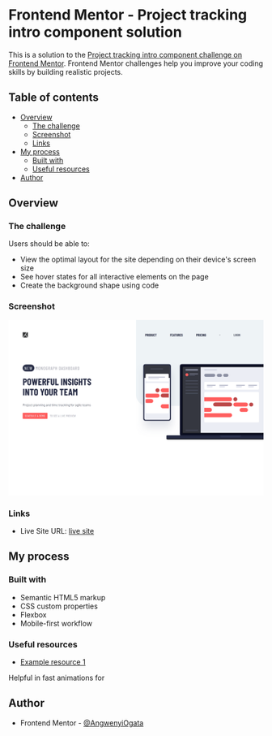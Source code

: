 # Frontend Mentor - Project tracking intro component solution

This is a solution to the [Project tracking intro component challenge on Frontend Mentor](https://www.frontendmentor.io/challenges/project-tracking-intro-component-5d289097500fcb331a67d80e). Frontend Mentor challenges help you improve your coding skills by building realistic projects.

## Table of contents

- [Overview](#overview)
  - [The challenge](#the-challenge)
  - [Screenshot](#screenshot)
  - [Links](#links)
- [My process](#my-process)
  - [Built with](#built-with)
  - [Useful resources](#useful-resources)
- [Author](#author)

## Overview

### The challenge

Users should be able to:

- View the optimal layout for the site depending on their device's screen size
- See hover states for all interactive elements on the page
- Create the background shape using code

### Screenshot

![ desktop screenshot for complete project](./desktop-shot.png)

### Links

- Live Site URL: [live site]()

## My process

### Built with

- Semantic HTML5 markup
- CSS custom properties
- Flexbox
- Mobile-first workflow

### Useful resources

- [Example resource 1](https://animista.net/)

Helpful in fast animations for

## Author

- Frontend Mentor - [@AngwenyiOgata](https://www.frontendmentor.io/profile/AngwenyiOgata)
